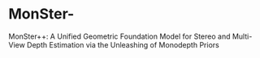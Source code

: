 # MonSter-
MonSter++: A Unified Geometric Foundation Model for Stereo and Multi-View Depth Estimation via the Unleashing of Monodepth Priors
